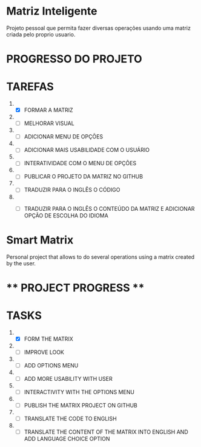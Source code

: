 # Matriz Inteligente 
 Projeto pessoal que permita fazer diversas operações usando uma matriz criada pelo proprio usuario.
# **PROGRESSO DO PROJETO**
TAREFAS
=========================================
1. - [x] FORMAR A MATRIZ
2. - [ ] MELHORAR VISUAL
2. - [ ] ADICIONAR MENU DE OPÇÕES
3. - [ ] ADICIONAR MAIS USABILIDADE COM O USUÁRIO
5. - [ ] INTERATIVIDADE COM O MENU DE OPÇÕES
8. - [ ] PUBLICAR O PROJETO DA MATRIZ NO GITHUB
5. - [ ] TRADUZIR PARA O INGLÊS O CÓDIGO
7. - [ ] TRADUZIR PARA O INGLÊS O CONTEÚDO DA MATRIZ E ADICIONAR OPÇÃO DE ESCOLHA DO IDIOMA


# Smart Matrix
 Personal project that allows to do several operations using a matrix created by the user.
# ** PROJECT PROGRESS **
TASKS
===========================================
1. - [x] FORM THE MATRIX
2. - [ ] IMPROVE LOOK
2. - [ ] ADD OPTIONS MENU
3. - [ ] ADD MORE USABILITY WITH USER
5. - [ ] INTERACTIVITY WITH THE OPTIONS MENU
8. - [ ] PUBLISH THE MATRIX PROJECT ON GITHUB
5. - [ ] TRANSLATE THE CODE TO ENGLISH
7. - [ ] TRANSLATE THE CONTENT OF THE MATRIX INTO ENGLISH AND ADD LANGUAGE CHOICE OPTION
